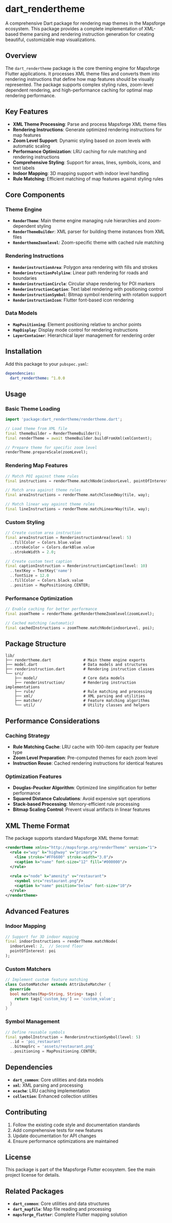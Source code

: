 # dart_rendertheme

A comprehensive Dart package for rendering map themes in the Mapsforge ecosystem. This package provides a complete implementation of XML-based theme parsing and rendering instruction generation for creating beautiful, customizable map visualizations.

## Overview

The `dart_rendertheme` package is the core theming engine for Mapsforge Flutter applications. It processes XML theme files and converts them into rendering instructions that define how map features should be visually represented. The package supports complex styling rules, zoom-level dependent rendering, and high-performance caching for optimal map rendering performance.

## Key Features

- **XML Theme Processing**: Parse and process Mapsforge XML theme files
- **Rendering Instructions**: Generate optimized rendering instructions for map features
- **Zoom Level Support**: Dynamic styling based on zoom levels with automatic scaling
- **Performance Optimization**: LRU caching for rule matching and rendering instructions
- **Comprehensive Styling**: Support for areas, lines, symbols, icons, and text labels
- **Indoor Mapping**: 3D mapping support with indoor level handling
- **Rule Matching**: Efficient matching of map features against styling rules

## Core Components

### Theme Engine
- **`RenderTheme`**: Main theme engine managing rule hierarchies and zoom-dependent styling
- **`RenderThemeBuilder`**: XML parser for building theme instances from XML files
- **`RenderthemeZoomlevel`**: Zoom-specific theme with cached rule matching

### Rendering Instructions
- **`RenderinstructionArea`**: Polygon area rendering with fills and strokes
- **`RenderinstructionPolyline`**: Linear path rendering for roads and boundaries
- **`RenderinstructionCircle`**: Circular shape rendering for POI markers
- **`RenderinstructionCaption`**: Text label rendering with positioning control
- **`RenderinstructionSymbol`**: Bitmap symbol rendering with rotation support
- **`RenderinstructionIcon`**: Flutter font-based icon rendering

### Data Models
- **`MapPositioning`**: Element positioning relative to anchor points
- **`MapDisplay`**: Display mode control for rendering instructions
- **`LayerContainer`**: Hierarchical layer management for rendering order

## Installation

Add this package to your `pubspec.yaml`:

```yaml
dependencies:
  dart_rendertheme: ^1.0.0
```

## Usage

### Basic Theme Loading

```dart
import 'package:dart_rendertheme/rendertheme.dart';

// Load theme from XML file
final themeBuilder = RenderThemeBuilder();
final renderTheme = await themeBuilder.buildFromXml(xmlContent);

// Prepare theme for specific zoom level
renderTheme.prepareScale(zoomLevel);
```

### Rendering Map Features

```dart
// Match POI against theme rules
final instructions = renderTheme.matchNode(indoorLevel, pointOfInterest);

// Match area against theme rules
final areaInstructions = renderTheme.matchClosedWay(tile, way);

// Match linear way against theme rules
final lineInstructions = renderTheme.matchLinearWay(tile, way);
```

### Custom Styling

```dart
// Create custom area instruction
final areaInstruction = RenderinstructionArea(level: 5)
  ..fillColor = Colors.blue.value
  ..strokeColor = Colors.darkBlue.value
  ..strokeWidth = 2.0;

// Create custom text caption
final captionInstruction = RenderinstructionCaption(level: 10)
  ..textKey = TextKey('name')
  ..fontSize = 12.0
  ..fillColor = Colors.black.value
  ..position = MapPositioning.CENTER;
```

### Performance Optimization

```dart
// Enable caching for better performance
final zoomTheme = renderTheme.getRenderthemeZoomlevel(zoomLevel);

// Cached matching (automatic)
final cachedInstructions = zoomTheme.matchNode(indoorLevel, poi);
```

## Package Structure

```
lib/
├── rendertheme.dart              # Main theme engine exports
├── model.dart                    # Data models and structures
├── renderinstruction.dart        # Rendering instruction classes
└── src/
    ├── model/                    # Core data models
    ├── renderinstruction/        # Rendering instruction implementations
    ├── rule/                     # Rule matching and processing
    ├── xml/                      # XML parsing and utilities
    ├── matcher/                  # Feature matching algorithms
    └── util/                     # Utility classes and helpers
```

## Performance Considerations

### Caching Strategy
- **Rule Matching Cache**: LRU cache with 100-item capacity per feature type
- **Zoom Level Preparation**: Pre-computed themes for each zoom level
- **Instruction Reuse**: Cached rendering instructions for identical features

### Optimization Features
- **Douglas-Peucker Algorithm**: Optimized line simplification for better performance
- **Squared Distance Calculations**: Avoid expensive sqrt operations
- **Stack-based Processing**: Memory-efficient rule processing
- **Bitmap Scaling Control**: Prevent visual artifacts in linear features

## XML Theme Format

The package supports standard Mapsforge XML theme format:

```xml
<rendertheme xmlns="http://mapsforge.org/renderTheme" version="1">
  <rule e="way" k="highway" v="primary">
    <line stroke="#FF6600" stroke-width="3.0"/>
    <caption k="name" font-size="12" fill="#000000"/>
  </rule>
  
  <rule e="node" k="amenity" v="restaurant">
    <symbol src="restaurant.png"/>
    <caption k="name" position="below" font-size="10"/>
  </rule>
</rendertheme>
```

## Advanced Features

### Indoor Mapping
```dart
// Support for 3D indoor mapping
final indoorInstructions = renderTheme.matchNode(
  indoorLevel: 2,  // Second floor
  pointOfInterest: poi
);
```

### Custom Matchers
```dart
// Implement custom feature matching
class CustomMatcher extends AttributeMatcher {
  @override
  bool matches(Map<String, String> tags) {
    return tags['custom_key'] == 'custom_value';
  }
}
```

### Symbol Management
```dart
// Define reusable symbols
final symbolInstruction = RenderinstructionSymbol(level: 5)
  ..id = 'poi_restaurant'
  ..bitmapSrc = 'assets/restaurant.png'
  ..positioning = MapPositioning.CENTER;
```

## Dependencies

- **`dart_common`**: Core utilities and data models
- **`xml`**: XML parsing and processing
- **`ecache`**: LRU caching implementation
- **`collection`**: Enhanced collection utilities

## Contributing

1. Follow the existing code style and documentation standards
2. Add comprehensive tests for new features
3. Update documentation for API changes
4. Ensure performance optimizations are maintained

## License

This package is part of the Mapsforge Flutter ecosystem. See the main project license for details.

## Related Packages

- **`dart_common`**: Core utilities and data structures
- **`dart_mapfile`**: Map file reading and processing
- **`mapsforge_flutter`**: Complete Flutter mapping solution
